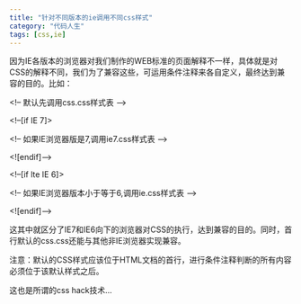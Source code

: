 ```yaml
---
title: "针对不同版本的ie调用不同css样式"
category: "代码人生"
tags: [css,ie]
---
```

因为IE各版本的浏览器对我们制作的WEB标准的页面解释不一样，具体就是对CSS的解释不同，我们为了兼容这些，可运用条件注释来各自定义，最终达到兼容的目的。比如：


<!– 默认先调用css.css样式表 –>

<link rel=”stylesheet” type=”text/css” href=”css.css” />

<!–[if IE 7]>

<!– 如果IE浏览器版是7,调用ie7.css样式表 –>

<link rel=”stylesheet” type=”text/css” href=”ie7.css” />

<![endif]–>

<!–[if lte IE 6]>

<!– 如果IE浏览器版本小于等于6,调用ie.css样式表 –>

<link rel=”stylesheet” type=”text/css” href=”ie.css” />

<![endif]–>

这其中就区分了IE7和IE6向下的浏览器对CSS的执行，达到兼容的目的。同时，首行默认的css.css还能与其他非IE浏览器实现兼容。

注意：默认的CSS样式应该位于HTML文档的首行，进行条件注释判断的所有内容必须位于该默认样式之后。

这也是所谓的css hack技术…